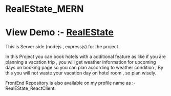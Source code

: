 # RealEState_MERN
# View Demo :- <a target="_blank" href="https://realestatee.netlify.app">RealEState</a>

This is Server side (nodejs , expressjs) for the project.

In this Project you can book hotels with a additional feature as like if you are planning a vacation trip , you will get weather information for upcoming days on booking page so you can plan according to weather condition , By this you will not waste your vacation day on hotel room , so plan wisely.

FrontEnd Repository is also available on my profile name as :- RealEState_ReactClient.

